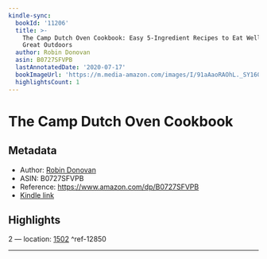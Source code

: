 ```yaml
---
kindle-sync:
  bookId: '11206'
  title: >-
    The Camp Dutch Oven Cookbook: Easy 5-Ingredient Recipes to Eat Well in the
    Great Outdoors
  author: Robin Donovan
  asin: B0727SFVPB
  lastAnnotatedDate: '2020-07-17'
  bookImageUrl: 'https://m.media-amazon.com/images/I/91aAaoRAOhL._SY160.jpg'
  highlightsCount: 1
---
```

# The Camp Dutch Oven Cookbook
## Metadata
* Author: [Robin Donovan](https://www.amazon.comundefined)
* ASIN: B0727SFVPB
* Reference: https://www.amazon.com/dp/B0727SFVPB
* [Kindle link](kindle://book?action=open&asin=B0727SFVPB)

## Highlights
2 — location: [1502](kindle://book?action=open&asin=B0727SFVPB&location=1502) ^ref-12850

---
